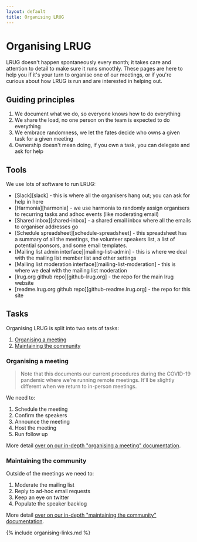 ```yaml
---
layout: default
title: Organising LRUG
---
```


# Organising LRUG

LRUG doesn't happen spontaneously every month; it takes care and attention to detail to make sure it runs smoothly.  These pages are here to help you if it's your turn to organise one of our meetings, or if you're curious about how LRUG is run and are interested in helping out.

## Guiding principles

1. We document what we do, so everyone knows how to do everything
2. We share the load, no one person on the team is expected to do everything
3. We embrace randomness, we let the fates decide who owns a given task for a given meeting
4. Ownership doesn't mean doing, if you own a task, you can delegate and ask for help

## Tools

We use lots of software to run LRUG:

* [Slack][slack] - this is where all the organisers hang out; you can ask for help in here
* [Harmonia][harmonia] - we use harmonia to randomly assign organisers to recurring tasks and adhoc events (like moderating email)
* [Shared inbox][shared-inbox] - a shared email inbox where all the emails to organiser addresses go
* [Schedule spreadsheet][schedule-spreadsheet] - this spreadsheet has a summary of all the meetings, the volunteer speakers list, a list of potential sponsors, and some email templates.
* [Mailing list admin interface][mailing-list-admin] - this is where we deal with the mailing list member list and other settings
* [Mailing list moderation interface][mailing-list-moderation] - this is where we deal with the mailing list moderation
* [lrug.org github repo][github-lrug.org] - the repo for the main lrug website
* [readme.lrug.org github repo][github-readme.lrug.org] - the repo for this site

## Tasks

Organising LRUG is split into two sets of tasks:

1. [Organising a meeting](#organising-a-meeting)
2. [Maintaining the community](#maintaining-the-community)

### Organising a meeting

> Note that this documents our current procedures during the COVID-19 pandemic where we're running remote meetings.  It'll be slightly different when we return to in-person meetings.

We need to:

1. Schedule the meeting
2. Confirm the speakers
3. Announce the meeting
4. Host the meeting
5. Run follow up

More detail [over on our in-depth "organising a meeting" documentation](/organising/organising-a-meeting).

### Maintaining the community

Outside of the meetings we need to:

1. Moderate the mailing list
2. Reply to ad-hoc email requests
3. Keep an eye on twitter
4. Populate the speaker backlog

More detail [over on our in-depth "maintaining the community" documentation](/organising/maintaining-the-community).

{% include organising-links.md %}
